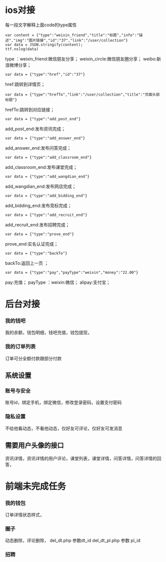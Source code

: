 # ios对接
每一段文字解释上面code的type属性
```
var content = {"type":"weixin_friend","title":"标题","info":"描述","img":"图片链接","id":"37","link":"/user/collection"}
var data = JSON.stringify(content);
ttf.nslog(data)
```
type ：weixin_friend:微信朋友分享；  weixin_circle:微信朋友圈分享；  weibo:新浪微博分享；


```
var data = {"type":"href","id":"37"}
```
href:跳转到详情页； 


```
var data = {"type":"hrefTo","link":"/user/collection","title":"页面头部标题"}
```
hrefTo:跳转到对应链接；
 

```
var data = {"type":"add_post_end"}
```
add_post_end:发布资讯完成；


```
var data = {"type":"add_answer_end"}
```
add_answer_end:发布问答完成；



```
var data = {"type":"add_classroom_end"}
```
add_classroom_end:发布课堂完成；



```
var data = {"type":"add_wangdian_end"}
```
add_wangdian_end:发布网店完成；



```
var data = {"type":"add_bidding_end"}
```
add_bidding_end:发布竞标完成；


```
var data = {"type":"add_recruit_end"}
```
add_recruit_end:发布招聘完成；



```
var data = {"type":"prove_end"}
```
prove_end:实名认证完成；

 
```
var data = {"type":"backTo"}
```
backTo:返回上一页 ；



```
var data = {"type":"pay","payType":"weixin","money":"22.00"}
```
pay:充值；
payType ：weixin:微信；  alipay:支付宝； 
 


# 后台对接 


### 我的钱吧
我的余额，钱包明细，钱吧充值，钱包提现，


### 我的订单列表 
订单可分全额付款跟部分付款



## 系统设置

### 账号与安全
账号id，绑定手机，绑定微信，修改登录密码，设置支付密码

### 隐私设置
不给他看动态，不看他动态，仅好友可评论，仅好友可发消息


## 需要用户头像的接口
资讯详情，资讯详情的用户评论，课堂列表，课堂详情，问答详情，问答详情的回答，



# 前端未完成任务

 ### 我的钱包
 订单详情状态样式，

 ### 圈子
 动态删除，评论删除，
 del_dt.php 参数dt_id
del_dt_pl.php 参数 pl_id
 
 
  ### 招聘
 
 








  







